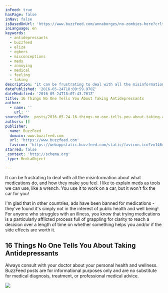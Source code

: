 ```yaml
---
inFeed: true
hasPage: false
inNav: false
isBasedOnUrl: 'https://www.buzzfeed.com/annaborges/no-zombies-here?crlt.pid=camp.eXSbdf4z3zBr&utm_term=.ynaQxkY6K#.mmdRvZEm2'
inLanguage: en
keywords:
  - antidepressants
  - buzzfeed
  - eliza
  - egbers
  - misconceptions
  - meds
  - annoying
  - medical
  - feeling
  - taking
description: "It can be frustrating to deal with all the misinformation about what medications do, and how they make you feel. I like to explain meds as tools we can use, like a wrench. You use it to work on a car, but it won't fix the car for you! "
datePublished: '2016-05-24T18:09:59.970Z'
dateModified: '2016-05-24T18:07:43.761Z'
title: 16 Things No One Tells You About Taking Antidepressants
author:
  - name: ''
    url: ''
sourcePath: _posts/2016-05-24-16-things-no-one-tells-you-about-taking-antidepressants.md
authors: []
publisher:
  name: BuzzFeed
  domain: www.buzzfeed.com
  url: 'https://www.buzzfeed.com'
  favicon: 'https://webappstatic.buzzfeed.com/static/favicon.ico?v=1464032056'
starred: false
_context: 'http://schema.org'
_type: MediaObject

---
```

It can be frustrating to deal with all the misinformation about what medications do, and how they make you feel. I like to explain meds as tools we can use, like a wrench. You use it to work on a car, but it won't fix the car for you! 

I'm glad that in other countries, ads have been banned for medications - they've found it's simply not in the interest of public health and well being! For anyone who struggles with an illness, you know that trying medications is a particularly afflicted process full of grappling for clarity to reach a decision over a length of time on whether something helps you and/or if the side effects are worth it. 

<article style=""><h1>16 Things No One Tells You About Taking Antidepressants</h1><p>Always consult with your doctor about your personal health and wellness. BuzzFeed posts are for informational purposes only and are no substitute for medical diagnosis, treatment, or professional medical advice. </p><img src="https://s3-us-west-2.amazonaws.com/the-grid-img/p/3146cfaeb733bc95289f86fa45207eae5851cfe6.jpg" /></article>